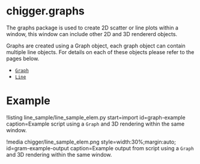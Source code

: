 # chigger.graphs

The graphs package is used to create 2D scatter or line plots within
a window, this window can include other 2D and 3D rendererd objects.

Graphs are created using a Graph object, each graph object can contain
multiple line objects. For details on each of these objects please refer
to the pages below.

- [`Graph`](/Graph.md)
- [`Line`](/Line.md)

# Example

!listing line_sample/line_sample_elem.py
         start=import
         id=graph-example
         caption=Example script using a `Graph` and 3D rendering within the same window.

!media chigger/line_sample_elem.png
       style=width:30%;margin:auto;
       id=gram-example-output
       caption=Example output from script using a `Graph` and 3D rendering within the same window.
